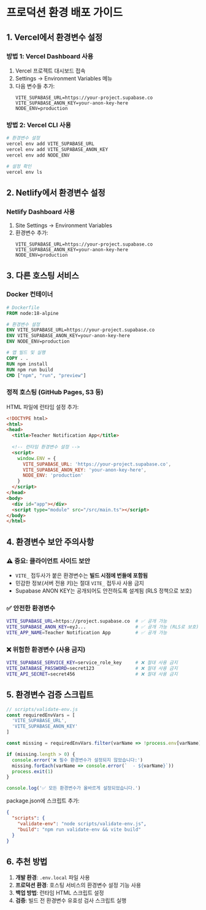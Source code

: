 # 프로덕션 환경 배포 가이드

## 1. Vercel에서 환경변수 설정

### 방법 1: Vercel Dashboard 사용
1. Vercel 프로젝트 대시보드 접속
2. Settings → Environment Variables 메뉴
3. 다음 변수들 추가:
   ```
   VITE_SUPABASE_URL=https://your-project.supabase.co
   VITE_SUPABASE_ANON_KEY=your-anon-key-here
   NODE_ENV=production
   ```

### 방법 2: Vercel CLI 사용
```bash
# 환경변수 설정
vercel env add VITE_SUPABASE_URL
vercel env add VITE_SUPABASE_ANON_KEY
vercel env add NODE_ENV

# 설정 확인
vercel env ls
```

## 2. Netlify에서 환경변수 설정

### Netlify Dashboard 사용
1. Site Settings → Environment Variables
2. 환경변수 추가:
   ```
   VITE_SUPABASE_URL=https://your-project.supabase.co
   VITE_SUPABASE_ANON_KEY=your-anon-key-here
   NODE_ENV=production
   ```

## 3. 다른 호스팅 서비스

### Docker 컨테이너
```dockerfile
# Dockerfile
FROM node:18-alpine

# 환경변수 설정
ENV VITE_SUPABASE_URL=https://your-project.supabase.co
ENV VITE_SUPABASE_ANON_KEY=your-anon-key-here
ENV NODE_ENV=production

# 앱 빌드 및 실행
COPY . .
RUN npm install
RUN npm run build
CMD ["npm", "run", "preview"]
```

### 정적 호스팅 (GitHub Pages, S3 등)
HTML 파일에 런타임 설정 추가:

```html
<!DOCTYPE html>
<html>
<head>
  <title>Teacher Notification App</title>
  
  <!-- 런타임 환경변수 설정 -->
  <script>
    window.ENV = {
      VITE_SUPABASE_URL: 'https://your-project.supabase.co',
      VITE_SUPABASE_ANON_KEY: 'your-anon-key-here',
      NODE_ENV: 'production'
    }
  </script>
</head>
<body>
  <div id="app"></div>
  <script type="module" src="/src/main.ts"></script>
</body>
</html>
```

## 4. 환경변수 보안 주의사항

### ⚠️ 중요: 클라이언트 사이드 보안
- `VITE_` 접두사가 붙은 환경변수는 **빌드 시점에 번들에 포함됨**
- 민감한 정보(서버 전용 키)는 절대 `VITE_` 접두사 사용 금지
- Supabase ANON KEY는 공개되어도 안전하도록 설계됨 (RLS 정책으로 보호)

### ✅ 안전한 환경변수
```bash
VITE_SUPABASE_URL=https://project.supabase.co  # ✅ 공개 가능
VITE_SUPABASE_ANON_KEY=eyJ...                  # ✅ 공개 가능 (RLS로 보호)
VITE_APP_NAME=Teacher Notification App         # ✅ 공개 가능
```

### ❌ 위험한 환경변수 (사용 금지)
```bash
VITE_SUPABASE_SERVICE_KEY=service_role_key     # ❌ 절대 사용 금지
VITE_DATABASE_PASSWORD=secret123               # ❌ 절대 사용 금지
VITE_API_SECRET=secret456                      # ❌ 절대 사용 금지
```

## 5. 환경변수 검증 스크립트

```javascript
// scripts/validate-env.js
const requiredEnvVars = [
  'VITE_SUPABASE_URL',
  'VITE_SUPABASE_ANON_KEY'
]

const missing = requiredEnvVars.filter(varName => !process.env[varName])

if (missing.length > 0) {
  console.error('❌ 필수 환경변수가 설정되지 않았습니다:')
  missing.forEach(varName => console.error(`  - ${varName}`))
  process.exit(1)
}

console.log('✅ 모든 환경변수가 올바르게 설정되었습니다.')
```

package.json에 스크립트 추가:
```json
{
  "scripts": {
    "validate-env": "node scripts/validate-env.js",
    "build": "npm run validate-env && vite build"
  }
}
```

## 6. 추천 방법

1. **개발 환경**: `.env.local` 파일 사용
2. **프로덕션 환경**: 호스팅 서비스의 환경변수 설정 기능 사용
3. **백업 방법**: 런타임 HTML 스크립트 설정
4. **검증**: 빌드 전 환경변수 유효성 검사 스크립트 실행
